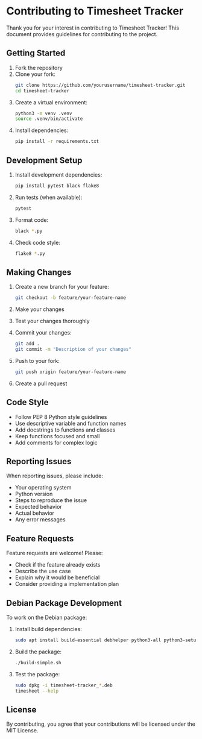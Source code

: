 # Contributing to Timesheet Tracker

Thank you for your interest in contributing to Timesheet Tracker! This document provides guidelines for contributing to the project.

## Getting Started

1. Fork the repository
2. Clone your fork:
   ```bash
   git clone https://github.com/yourusername/timesheet-tracker.git
   cd timesheet-tracker
   ```
3. Create a virtual environment:
   ```bash
   python3 -m venv .venv
   source .venv/bin/activate
   ```
4. Install dependencies:
   ```bash
   pip install -r requirements.txt
   ```

## Development Setup

1. Install development dependencies:
   ```bash
   pip install pytest black flake8
   ```

2. Run tests (when available):
   ```bash
   pytest
   ```

3. Format code:
   ```bash
   black *.py
   ```

4. Check code style:
   ```bash
   flake8 *.py
   ```

## Making Changes

1. Create a new branch for your feature:
   ```bash
   git checkout -b feature/your-feature-name
   ```

2. Make your changes
3. Test your changes thoroughly
4. Commit your changes:
   ```bash
   git add .
   git commit -m "Description of your changes"
   ```

5. Push to your fork:
   ```bash
   git push origin feature/your-feature-name
   ```

6. Create a pull request

## Code Style

- Follow PEP 8 Python style guidelines
- Use descriptive variable and function names
- Add docstrings to functions and classes
- Keep functions focused and small
- Add comments for complex logic

## Reporting Issues

When reporting issues, please include:
- Your operating system
- Python version
- Steps to reproduce the issue
- Expected behavior
- Actual behavior
- Any error messages

## Feature Requests

Feature requests are welcome! Please:
- Check if the feature already exists
- Describe the use case
- Explain why it would be beneficial
- Consider providing a implementation plan

## Debian Package Development

To work on the Debian package:

1. Install build dependencies:
   ```bash
   sudo apt install build-essential debhelper python3-all python3-setuptools dh-python
   ```

2. Build the package:
   ```bash
   ./build-simple.sh
   ```

3. Test the package:
   ```bash
   sudo dpkg -i timesheet-tracker_*.deb
   timesheet --help
   ```

## License

By contributing, you agree that your contributions will be licensed under the MIT License.
